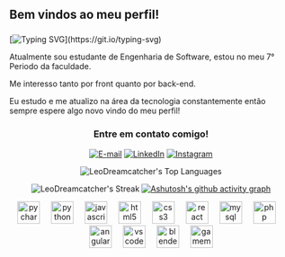 <h2 align="Left">Bem vindos ao meu perfil!</h2>


###
[![Typing SVG](https://readme-typing-svg.demolab.com?font=Fira+Code&weight=600&pause=1000&color=1DF784&random=false&width=435&lines=Opa!+Eu+sou+o+Leo!)](https://git.io/typing-svg)


<p align="left">Atualmente sou estudante de Engenharia de Software, estou no meu 7° Periodo da faculdade.
<p align="left">Me interesso tanto por front quanto por back-end.
<p align="left">Eu estudo e me atualizo na área da tecnologia constantemente então sempre espere algo novo vindo do meu perfil!

<div align="center">

###


<h3 align="center">Entre em contato comigo!</h3>

[![E-mail](https://img.shields.io/badge/-Email-000?style=for-the-badge&logo=microsoft-outlook&logoColor=FF00F6&color:FFF)](mailto:leodovalle00@hotmail.com)
[![LinkedIn](https://img.shields.io/badge/-LinkedIn-000?style=for-the-badge&logo=linkedin&logoColor=FF00F6&color:FFF)](https://www.linkedin.com/in/Leonardo-do-Valle/)
[![Instagram](https://img.shields.io/badge/-Instagram-000?style=for-the-badge&logo=instagram&logoColor=FF00F6&color:FFF)]()

<div align="center">

![LeoDreamcatcher's Top Languages](https://github-readme-stats.vercel.app/api/top-langs/?username=LeoDreamcatcher&theme=gotham&show_icons=true&hide_border=true&layout=compact)

</div>

![LeoDreamcatcher's Streak](https://github-readme-streak-stats.herokuapp.com/?user=LeoDreamcatcher&theme=gotham&hide_border=true)
[![Ashutosh's github activity graph](https://github-readme-activity-graph.vercel.app/graph?username=LeoDreamcatcher&theme=gotham)](https://github.com/ashutosh00710/github-readme-activity-graph)

</div>


<div align="center">
  <img src="https://cdn.jsdelivr.net/gh/devicons/devicon/icons/pycharm/pycharm-original.svg" height="40" alt="pycharm logo"  />
  <img width="12" />
  <img src="https://cdn.jsdelivr.net/gh/devicons/devicon/icons/python/python-original.svg" height="40" alt="python logo"  />
  <img width="12" />
  <img src="https://cdn.jsdelivr.net/gh/devicons/devicon/icons/javascript/javascript-original.svg" height="40" alt="javascript logo"  />
  <img width="12" />
  <img src="https://cdn.jsdelivr.net/gh/devicons/devicon/icons/html5/html5-original.svg" height="40" alt="html5 logo"  />
  <img width="12" />
  <img src="https://cdn.jsdelivr.net/gh/devicons/devicon/icons/css3/css3-original.svg" height="40" alt="css3 logo"  />
  <img width="12" />
  <img src="https://cdn.jsdelivr.net/gh/devicons/devicon/icons/react/react-original.svg" height="40" alt="react logo"  />
  <img width="12" />
  <img src="https://cdn.jsdelivr.net/gh/devicons/devicon/icons/mysql/mysql-original.svg" height="40" alt="mysql logo"  />
  <img width="12" />
  <img src="https://cdn.jsdelivr.net/gh/devicons/devicon/icons/php/php-original.svg" height="40" alt="php logo"  />
  <img width="12" />
  <img src="https://cdn.jsdelivr.net/gh/devicons/devicon/icons/angularjs/angularjs-original.svg" height="40" alt="angularjs logo"  />
  <img width="12" />
  <img src="https://cdn.jsdelivr.net/gh/devicons/devicon/icons/vscode/vscode-original.svg" height="40" alt="vscode logo"  />
  <img width="12" />
  <img src="https://cdn.jsdelivr.net/gh/devicons/devicon/icons/blender/blender-original.svg" height="40" alt="blender logo"  />
  <img width="12" />
  <img src="https://skillicons.dev/icons?i=gamemakerstudio" height="40" alt="gamemakerstudio logo"  />
</div>

###



###

